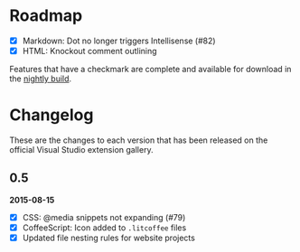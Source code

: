 # Roadmap

- [x] Markdown: Dot no longer triggers Intellisense (#82)
- [x] HTML: Knockout comment outlining

Features that have a checkmark are complete and available for
download in the
[nightly build](http://vsixgallery.com/extension/5fb7364d-2e8c-44a4-95eb-2a382e30fec9/).

# Changelog

These are the changes to each version that has been released
on the official Visual Studio extension gallery.

## 0.5

**2015-08-15**

- [x] CSS: @media snippets not expanding (#79)
- [x] CoffeeScript: Icon added to `.litcoffee` files
- [x] Updated file nesting rules for website projects